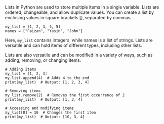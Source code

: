 Lists in Python are used to store multiple items in a single variable. Lists are ordered, changeable, and allow duplicate values. You can create a list by enclosing values in square brackets [], separated by commas.
```
my_list = [1, 2, 3, 4, 5]
names = ["Faizan", "Yasin", "John"]
```
Here, ```my_list``` contains integers, while names is a list of strings. Lists are versatile and can hold items of different types, including other lists.

Lists are also versatile and can be modified in a variety of ways, such as adding, removing, or changing items.
```
# Adding items
my_list = [1, 2, 3]
my_list.append(4)  # Adds 4 to the end
print(my_list)  # Output: [1, 2, 3, 4]

# Removing items
my_list.remove(2)  # Removes the first occurrence of 2
print(my_list)  # Output: [1, 3, 4]

# Accessing and modifying items
my_list[0] = 10  # Changes the first item
print(my_list)  # Output: [10, 3, 4]
```
